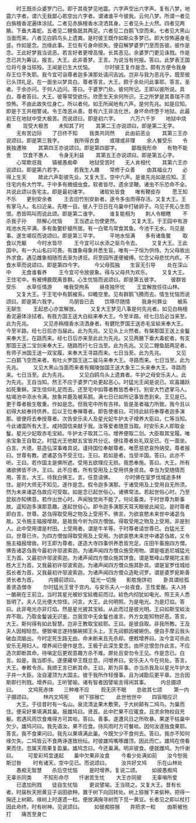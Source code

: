 <!-- { "loadSidebar": true } -->
　　时王既杀众婆罗门已。即于其夜梦见地震。六字声空出六字声。复有八梦。地震六字者。谓六无我鄙心若空出六字者。谓诸谁平今彼我。云何八梦。所谓一者见白旃檀香泥遍体涂拭。二者见赤旃檀香水浇洒其身。三者见头上火然。四者见两腋。下垂大毒蛇。五者见二鲤鱼舐其两足。六者见二白鹅飞空而来。七者见大黑山当面而来。八者见白鸥鸟头上遗粪。是时彼王既作如斯众多梦已。即大惊怖遍身毛竖。作如是念。岂缘此事。王位有亏身命损失。便召解梦婆罗门至而告彼。彼作是念。王此好梦我当说恶。若言好者更增高慢。长其恶见。余婆罗门更见诛戮。作是念已共为筹议。报言。大王。此非善梦。王言。为说当有何报。答曰。此梦表王国位将亏身当殒殁。王闻是已生大忧恼。
　　尔时彼王复作是念。颇有方便令我身存王位不失耶。我今宜可诣尊者迦多演那处请问吉凶。岂非与我为恶兆乎。既至彼已头顶礼足。在一面坐以梦具白。尊者答言。大王。颇于余处问此事耶。答言。圣者。于余亦问。于何人边问。答曰。于婆罗门处。彼何所记。王即以彼所说。具白。尊者答曰。大王。彼等常受欲乐。欣愿生天余何所识。王之所梦是其善瑞不须惊怖。不由此故失位身亡。所以者何。如王所闻地有六声。是何先兆。如是应知。即是于王共相警诫。令王改恶从善。昔有六王非法化世。身坏命终堕于地狱。此最初王在地狱中受大极苦。而说颂曰。即是初六字。
　　六万六千岁　　地狱中烧煮
　　现受大极苦　　未知其了时
　　其第二王亦说颂曰。即是第二无字。
　　无有苦边际　　了日终不知
　　我类共同然　　此由前恶业
　　其第三王亦说颂曰。即是第三我字。
　　我所得衣食　　或理或非理
　　余人餐受乐　　令我独遭殃
　　其第四王亦说颂曰。即是第四鄙字。
　　鄙哉我形命　　有物不能舍
　　饮食不惠人　　令身无利益
　　其第五王亦说颂曰。即是第五心字。
　　心常欺诳我　　镇被愚痴牵
　　地狱受苦时　　无人肯相代
　　其第六王亦说颂曰。即是第六若字。
　　若我生人趣　　常修于众善
　　由其福业力　　必得上生天
　　故此六声彰彼先业。又复大王。空中六声。是谁先兆如是应知。王住宅内有大竹竿。于中多有微细虫食。软者皆尽。遗余坚鞕。诸虫不乐恐命不全。共说此颂以告宅主。即是最初诸字。
　　诸软处皆食　　唯有鞕皮存
　　愿王知不乐　　更别安余者
　　王去旧竹别安新者。遂令多虫而得存活。又复大王。王有掌马人。名曰近亲。先瞎一目。彼人于日日在乌巢中打破卵子。乌见子死心生怨恨。悉皆鸣叫而说此颂。即是第二谁字。
　　谁复能相为　　刺人令眼瞎
　　不杀我子孙　　除解心忧恼
　　王当遮止勿使更然。
　　又复大王。于王园中有游戏池水先平满。多有鱼鳖虾蟆所居。有一白鹭鸟常食其鱼。今池干无水。鸟见是事。遂生嗟叹而说颂曰。即是第三平字。
　　平地水恒满　　多有诸鱼鳖
　　取食以充躯　　今时水皆尽
　　王今宜可以水添之驱鸟令去。
　　又复大王。王此国中。有一大山名曰可畏。有雄象母象并悉生盲。唯有一子恒为供侍。为父母故出外求食。遇见雌象相随而去渐为诱诳。将至园所遂便被缚。忆念父母悲忧内疚。不食水草而说颂曰。即是第四今字。
　　今父母孤独　　生盲无引导
　　处在深山中　　无食谁看养
　　王今宜可令放彼象。得与父母共为欢乐。
　　又复大王。王住宅中。有被缚鹿既离昔群。心生忧恼而说颂曰。即是第五彼字。
　　彼群皆受乐　　水草任情游
　　唯我受拘系　　昼夜独怀忧
　　王宜解放任往山林。
　　又复大王。于王宅中有鹅被系。仰瞻空里。见有群鹅飞腾而去。情生忧恼而说颂曰。即是第六我字。
　　鸟朋皆已去　　饮啄尽随情
　　我身何罪业　　被系无聊生
　　王起悲心亦宜解放。
　　又复大王梦见八事是何先兆者。如见白栴檀香泥遍体涂拭者。有胜方国王送大白緂来奉大王。今至半路。经七日后必当来至。此为先兆。
　　又见赤栴檀香水浇洒身者。有健陀罗国王送赤毛宝緂来奉大王。今至半路。经七日后亦当届此。此为先兆。又见头上火然者。有槃那国王送上金鬘来奉大王。在路而来。经七日后亦来至此此为先兆。又见两腋下垂大毒蛇者。有支那国王送二宝剑来奉大王。随路而行七日当至。此为先兆。又见二鲤鱼舐两足者。有师子洲国王送一双宝履。来奉大王寻路而来。七日当至。此为先兆。
　　又见二白鹅飞空而来者。有吐火罗国王送二骏马来奉大王。寻路而来。七日当至。此为先兆。
　　又见大黑山当面而来者有羯陵伽国王送大象王二头来奉大王。寻路而来。七日当至。此为先兆。
　　又见白鸥鸟头上遗粪者。牛护之母安乐夫人。此为先兆。王自当知。然王不应于婆罗门处更起恶心。时猛光王闻是说已。欢喜踊跃如死重稣。深生信仰礼足而去。还至宅中如尊者教皆悉奉行。别安大竹遮掌马人。枯竭池中添水令满。放象并鹿及被系鹅。满七日已如所记事皆悉到来。王见是已。更于尊者极生敬重。作如是念。但我宅中所有吉祥。皆是圣者福力所致。我今且以初得大緂奉持供养。后以王位奉禅尊者。即告使者曰。可持此緂将奉尊者迦多演那。彼便将去奉授尊者。次告安乐夫人及星光妃牛护太子增养大臣曰。仁等当知。今此诸国所有大王。咸持国信来献于我。汝等爱者随意当取。时安乐夫人即取金鬘。星光少妃取赤毛宝緂。牛护太子取其二马。增养便取二剑。大臣取其宝履。唯余宝象王自取之。时猛光王他献五宝皆共分讫。便往尊者处礼双足已。在一面坐。白言。大德。慈造弘深事难具说。谨持国位奉献尊者。唯愿慈悲哀怜纳受。尊者报曰。世尊有教。遮诸苾刍不受王位。王曰。若如是者。当受半国。答曰。此亦不听。王曰。若作国主是佛所遮。受用五欲理应无损。我悉奉施。答曰。大王。所有诸欲佛皆不许。王曰。此不应者。所有受用及上受用供身资具。幸当为受随情而用。答言。大王。待我白佛王。言。任意请佛。
　　尔时佛在室罗伐城逝多林住。是时大师无不知见。遂作是念。假令迦多演那。于诸受用及上受用自无所须。然为未来诸苾刍故应可受取。如是念已起世俗心。诸佛常法。若起世俗心时。乃至昆蚁亦知佛意。若作出世心时。声闻独觉尚不能了。何论畜类。于时世尊为斯事故。遥知迦多演那意趣。遂起世俗心。即令迦多演那天耳天眼彼此闻见。是时尊者即白言。世尊。苾刍得取受用之物及上受用不。佛言。为欲哀愍未来世中诸苾刍故。又令施主福报增故。是故我今听为四方僧伽。得取受用之物及上受用。非是别人。此中受用谓是村田。上受用者。谓是牛羊等。于时尊者请世尊已。白猛光王曰。世尊已许。为四方僧伽得取受用及上受用。为欲哀愍未来世中诸苾刍故。又令施主福报增故。时王即为尊者。遂造大寺四事供养悉皆充足。庄田牛畜施四方僧。佛告诸苾刍我今最初许邬波索迦。为诸声闻四方僧众施受用物。谓是嗢逝尼城猛光王为首。又最初许邬波索迦。为诸声闻四方僧众施其饼食。谓是鹫峰山摩揭陀主影胜大王为首。又我最初许邬波索迦。为诸声闻四方僧众施其卧具。谓是室罗伐城给孤长者为首。又我最初许邬波索迦。为诸声闻四方僧众造毗诃罗。谓是婆罗痆斯善贤长者为首。
　　内摄前颂曰。
　　猛光一切施　　影胜施饼初
　　卧具谓给孤　　善贤造僧寺
　　尔时猛光王曾于宫内。与安乐夫人一处夜食。王性爱酪。夫人持一酪碗在王前立。当时其星光被妙宝緂檐前而过。緂色内彻犹如电光。照王夫人悉皆明了。夫人见光便大惊怪。问言。大王。此何明照。为是电光。为是灯焰。答曰。此非电光亦非灯焰。然是星光披其宝緂。从此而过是彼光明。王曰如斯宝緂汝弃不取。乃取金鬘诚无识鉴。岂我宫中无金鬘也谁言。外方女能知物好恶。答言。大王。斯何得有如此智慧。岂非王教取宝緂耶。王曰。是彼自取。非我所教。王及夫人因相轻忽。便致嗔忿遂持酪碗掷王头上。王先闼额因被碗伤。便自手摩云我头破血流脑出。今时定死生路无由。命未断来且先杀却。便敕增养曰。汝今宜可杀此安乐无用妇人。增养闻已便作是念。王极于此深生爱念。由怀忿恨忽作此言。不应造次即断其命。待嗔定后更观意趣方杀不难。屏处且安勿令王见。作是念已。白言。如是。我当即杀。遂便藏举王既忿息。问增养曰。安乐夫人今在何处。答言。大王。奉敕令杀。我顺王言已断其命。王曰。斯为异事。亦当杀我及以星光牛护太子并一大臣。汝自灌顶为大国主。彼于我所作轻慢事。且为诫勖后更平章。岂合因斯即行刑戮。增养曰。王听譬喻。诸有智者因譬喻言得闲其事。
　　内总摄颂曰。
　　文鸠死赤体　　三种难不应
　　观无厌不眠　　总收其七颂
　　第一内子摄颂曰。
　　林内文鸠死　　树下猕猴亡
　　此世他世中　　四盲暗应识
　　大王。于往昔时有一名山。泉流清泚果木敷荣。于大树颠有二鸠鸟。为巢而住。便采好果填满其巢。报雌鸠曰。贤首。此中贮果不应辄食。且求余物权自充躯。若遇风雨饮食难得方可其啖。答曰。善事。遂遭风日之所吹暴。果遂干枯巢中欠少。雄鸠问曰。我先语汝。果不应食。待风雨时方可餐啖。因何汝遂独食果耶。答言。我不食果问曰。我先以果填满此巢。今既欠少不食何去。答曰。我亦不知何缘欠失。二鸠皆云不食两诤遂致纷纭。时彼雄鸠嘴啄雌顶。因此而亡。雄鸠在傍看果而住。忽属天雨果复盈巢。雄鸠念曰。今还巢满。明非彼食。便就雌鸠。为忏谢曰。
　　可爱彩鸠宜速起　　巢中欠果非汝食
　　今看少处满如前　　汝今恕我斯愆咎
　　时有诸天。空中见已。而说颂曰。
　　汝共好文鸠　　乐在山林处
　　愚痴无智慧　　杀后空忧恼
　　是时增养。复说二颂。
　　如彼愚痴鸠　　无辜杀同类
　　不知形命尽　　忏谢苦生忧
　　大王亦同彼　　无辜嗔所爱
　　已遣加刑戮　　徒自生忧恼
　　更说譬喻。王当晓之。又复大王。昔有长者。时届秋天担黄豆子诣田欲种。置于树下向回转处。树上猕猴下来偷种。把得一掬还上树颠。缘树上时遂遗一粒。便放满掬寻树而下觅一黄豆。长者见之即以杖打因此命终。时有树神。见说颂曰。
　　如彼痴猕猴　　弃把求一粒
　　由斯被他打　　痛苦至身亡
